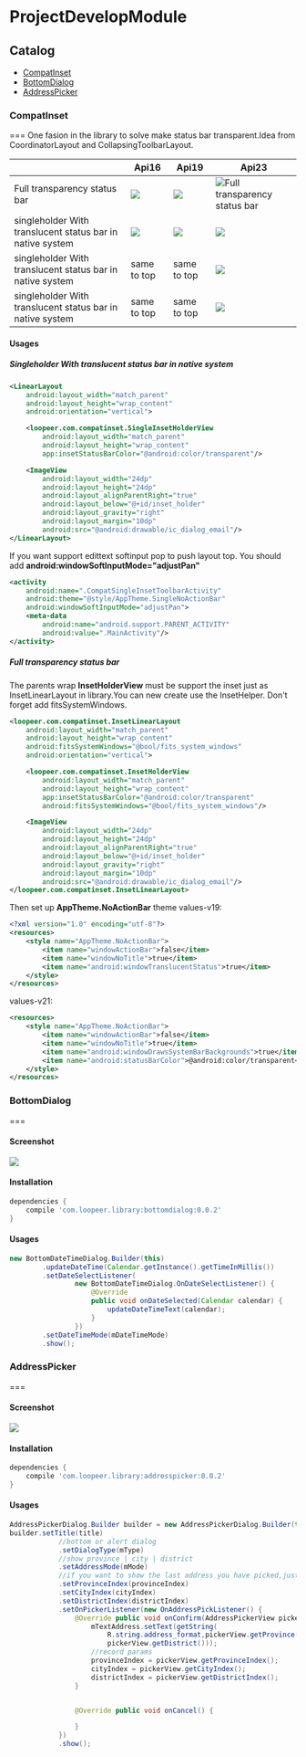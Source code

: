 # ProjectDevelopModule
## Catalog
* [CompatInset](#compatinset)
* [BottomDialog](#bottomdialog)
* [AddressPicker](#addresspicker)

### CompatInset
===
One fasion in the library to solve make status bar transparent.Idea from CoordinatorLayout and CollapsingToolbarLayout. 

||Api16|Api19|Api23|
|---|---|---|---|
|Full transparency status bar|![](/screenshot/inset_image/inset_tool_16.png)|![](/screenshot/inset_image/inset_tool_19.png)|![Full transparency status bar](/screenshot/inset_image/inset_tool_23.png)|
|singleholder With translucent status bar in native system|![](/screenshot/inset_image/inset_image_16.png)|![](/screenshot/inset_image/inset_image_19.png)|![](/screenshot/inset_image/inset_image_23.png)|
|singleholder With translucent status bar in native system|same to top|same to top|![](/screenshot/inset_image/single_inset_image_23.png)|
|singleholder With translucent status bar in native system|same to top|same to top|![](/screenshot/inset_image/single_inset_tool_23.png)|  

#### Usages
##### Singleholder With translucent status bar in native system
```xml
<LinearLayout
    android:layout_width="match_parent"
    android:layout_height="wrap_content"
    android:orientation="vertical">

    <loopeer.com.compatinset.SingleInsetHolderView
        android:layout_width="match_parent"
        android:layout_height="wrap_content"
        app:insetStatusBarColor="@android:color/transparent"/>

    <ImageView
        android:layout_width="24dp"
        android:layout_height="24dp"
        android:layout_alignParentRight="true"
        android:layout_below="@+id/inset_holder"
        android:layout_gravity="right"
        android:layout_margin="10dp"
        android:src="@android:drawable/ic_dialog_email"/>
</LinearLayout>
```
If you want support edittext softinput pop to push layout top. You should add **android:windowSoftInputMode="adjustPan"**
```xml
<activity
    android:name=".CompatSingleInsetToolbarActivity"
    android:theme="@style/AppTheme.SingleNoActionBar"
    android:windowSoftInputMode="adjustPan">
    <meta-data
        android:name="android.support.PARENT_ACTIVITY"
        android:value=".MainActivity"/>
</activity>
```
##### Full transparency status bar
The parents wrap **InsetHolderView** must be support the inset just as InsetLinearLayout in library.You can new create use the InsetHelper. Don't forget add fitsSystemWindows.
```xml
<loopeer.com.compatinset.InsetLinearLayout
    android:layout_width="match_parent"
    android:layout_height="wrap_content"
    android:fitsSystemWindows="@bool/fits_system_windows"
    android:orientation="vertical">

    <loopeer.com.compatinset.InsetHolderView
        android:layout_width="match_parent"
        android:layout_height="wrap_content"
        app:insetStatusBarColor="@android:color/transparent"
        android:fitsSystemWindows="@bool/fits_system_windows"/>

    <ImageView
        android:layout_width="24dp"
        android:layout_height="24dp"
        android:layout_alignParentRight="true"
        android:layout_below="@+id/inset_holder"
        android:layout_gravity="right"
        android:layout_margin="10dp"
        android:src="@android:drawable/ic_dialog_email"/>
</loopeer.com.compatinset.InsetLinearLayout>
```
Then set up **AppTheme.NoActionBar** theme
values-v19:
```xml
<?xml version="1.0" encoding="utf-8"?>
<resources>
    <style name="AppTheme.NoActionBar">
        <item name="windowActionBar">false</item>
        <item name="windowNoTitle">true</item>
        <item name="android:windowTranslucentStatus">true</item>
    </style>
</resources>
```
values-v21:
```xml
<resources>
    <style name="AppTheme.NoActionBar">
        <item name="windowActionBar">false</item>
        <item name="windowNoTitle">true</item>
        <item name="android:windowDrawsSystemBarBackgrounds">true</item>
        <item name="android:statusBarColor">@android:color/transparent</item>
    </style>
</resources>

```   

### BottomDialog
===
#### Screenshot
![](/screenshot/bottom_dialog/bottom_dialog_date_time.gif)
#### Installation
```groovy
dependencies {
    compile 'com.loopeer.library:bottomdialog:0.0.2'
}
```
#### Usages
```java
new BottomDateTimeDialog.Builder(this)
        .updateDateTime(Calendar.getInstance().getTimeInMillis())
        .setDateSelectListener(
                new BottomDateTimeDialog.OnDateSelectListener() {
                    @Override
                    public void onDateSelected(Calendar calendar) {
                        updateDateTimeText(calendar);
                    }
                })
        .setDateTimeMode(mDateTimeMode)
        .show();
```

### AddressPicker
===
#### Screenshot
![](/screenshot/address_picker/address_picker_dialog.gif)
#### Installation
```groovy
dependencies {
    compile 'com.loopeer.library:addresspicker:0.0.2'
}
```
#### Usages
```java
AddressPickerDialog.Builder builder = new AddressPickerDialog.Builder(this);
builder.setTitle(title)
            //bottom or alert dialog
            .setDialogType(mType)
            //show province | city | district
            .setAddressMode(mMode)
            //if you want to show the last address you have picked,just record the params and set them
            .setProvinceIndex(provinceIndex)
            .setCityIndex(cityIndex)
            .setDistrictIndex(districtIndex)
            .setOnPickerListener(new OnAddressPickListener() {
                @Override public void onConfirm(AddressPickerView pickerView) {
                    mTextAddress.setText(getString(
                        R.string.address_format,pickerView.getProvince(), pickerView.getCity(),
                        pickerView.getDistrict()));
                    //record params
                    provinceIndex = pickerView.getProvinceIndex();
                    cityIndex = pickerView.getCityIndex();
                    districtIndex = pickerView.getDistrictIndex();
                }


                @Override public void onCancel() {

                }
            })
            .show();
```

